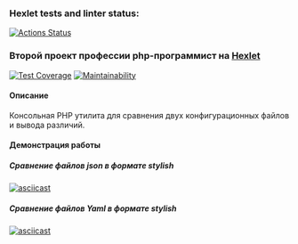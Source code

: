 ### Hexlet tests and linter status:
[![Actions Status](https://github.com/ikijime/php-project-lvl2/workflows/hexlet-check/badge.svg)](https://github.com/ikijime/php-project-lvl2/actions)

### Второй проект профессии php-программист на [Hexlet](https://ru.hexlet.io/)
[![Test Coverage](https://api.codeclimate.com/v1/badges/62999c0e32ce0e310f3e/test_coverage)](https://codeclimate.com/github/ikijime/php-project-lvl2/test_coverage) [![Maintainability](https://api.codeclimate.com/v1/badges/62999c0e32ce0e310f3e/maintainability)](https://codeclimate.com/github/ikijime/php-project-lvl2/maintainability)
#### Описание
Консольная PHP утилита для сравнения двух конфигурационных файлов и вывода различий.


#### Демонстрация работы

##### Сравнение файлов json в формате stylish
[![asciicast](https://asciinema.org/a/wXS4AOIDdD3lLTXEZVUKWPnYB.svg)](https://asciinema.org/a/wXS4AOIDdD3lLTXEZVUKWPnYB)

##### Сравнение файлов Yaml в формате stylish
[![asciicast](https://asciinema.org/a/K18e69RuAgUCEOmd19yRldszM.svg)](https://asciinema.org/a/K18e69RuAgUCEOmd19yRldszM)
